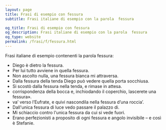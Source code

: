 ```yaml
---
layout: page
title: Frasi di esempio con fessura 
subtitle: Frasi italiane di esempio con la parola  fessura

og_title: Frasi di esempio con fessura 
og_description: Frasi italiane di esempio con la parola  fessura
og_type: website
permalink: /frasi/f/fessura.html
---
```


Frasi italiane di esempio contenenti la parola fessura:


- Diego è dietro la fessura.
- Per lui tutto avviene in quella fessura.
- Non ascolto nulla, una fessura bianca mi attraversa.
- Dalla fessura della tenda Diego può vedere quella porta socchiusa.
- Si scostò dalla fessura nella tenda, e rimase in attesa.
- corrispondenza della bocca e, inchiodando il coperchio, lascerete una fessura».
- va’ verso l’Eufrate, e quivi nascondila nella fessura d’una roccia’.
- Dall'unica fessura di luce vedo passare il palazzo di.
- Mi schiaccio contro l'unica fessura da cui si vede fuori.
- Erano perfezionisti a proposito di ogni fessura e angolo invisibile – e così è Stefanie.
